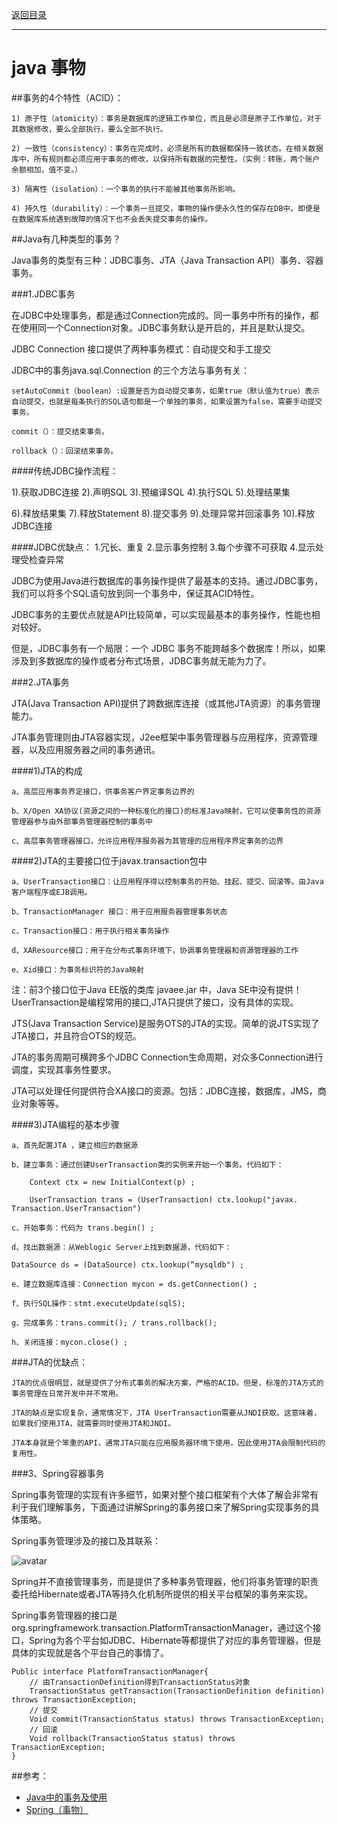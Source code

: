 <p>
    <a href="#" onclick="refreshContent('java')">返回目录</a>
</p>

---

# java 事物

##事务的4个特性（ACID）：

    1) 原子性（atomicity）：事务是数据库的逻辑工作单位，而且是必须是原子工作单位，对于其数据修改，要么全部执行，要么全部不执行。
    
    2) 一致性（consistency）：事务在完成时，必须是所有的数据都保持一致状态。在相关数据库中，所有规则都必须应用于事务的修改，以保持所有数据的完整性。（实例：转账，两个账户余额相加，值不变。）
    
    3) 隔离性（isolation）：一个事务的执行不能被其他事务所影响。
    
    4) 持久性（durability）：一个事务一旦提交，事物的操作便永久性的保存在DB中。即便是在数据库系统遇到故障的情况下也不会丢失提交事务的操作。

##Java有几种类型的事务？

Java事务的类型有三种：JDBC事务、JTA（Java Transaction API）事务、容器事务。

###1.JDBC事务

在JDBC中处理事务，都是通过Connection完成的。同一事务中所有的操作，都在使用同一个Connection对象。JDBC事务默认是开启的，并且是默认提交。

JDBC Connection 接口提供了两种事务模式：自动提交和手工提交

JDBC中的事务java.sql.Connection 的三个方法与事务有关：

    setAutoCommit（boolean）:设置是否为自动提交事务，如果true（默认值为true）表示自动提交，也就是每条执行的SQL语句都是一个单独的事务，如果设置为false，需要手动提交事务。
    
    commit（）：提交结束事务。
    
    rollback（）：回滚结束事务。

####传统JDBC操作流程：

1).获取JDBC连接   2).声明SQL   3).预编译SQL   4).执行SQL   5).处理结果集

6).释放结果集  7).释放Statement  8).提交事务  9).处理异常并回滚事务 10).释放JDBC连接

####JDBC优缺点：
    1.冗长、重复     2.显示事务控制     3.每个步骤不可获取    4.显示处理受检查异常

JDBC为使用Java进行数据库的事务操作提供了最基本的支持。通过JDBC事务，我们可以将多个SQL语句放到同一个事务中，保证其ACID特性。

JDBC事务的主要优点就是API比较简单，可以实现最基本的事务操作，性能也相对较好。

但是，JDBC事务有一个局限：一个 JDBC 事务不能跨越多个数据库！所以，如果涉及到多数据库的操作或者分布式场景，JDBC事务就无能为力了。

###2.JTA事务

JTA(Java Transaction API)提供了跨数据库连接（或其他JTA资源）的事务管理能力。

JTA事务管理则由JTA容器实现，J2ee框架中事务管理器与应用程序，资源管理器，以及应用服务器之间的事务通讯。

####1)JTA的构成

    a、高层应用事务界定接口，供事务客户界定事务边界的
    
    b、X/Open XA协议(资源之间的一种标准化的接口)的标准Java映射，它可以使事务性的资源管理器参与由外部事务管理器控制的事务中
    
    c、高层事务管理器接口，允许应用程序服务器为其管理的应用程序界定事务的边界

####2)JTA的主要接口位于javax.transaction包中
    
    a、UserTransaction接口：让应用程序得以控制事务的开始、挂起、提交、回滚等。由Java客户端程序或EJB调用。
    
    b、TransactionManager 接口：用于应用服务器管理事务状态
    
    c、Transaction接口：用于执行相关事务操作
    
    d、XAResource接口：用于在分布式事务环境下，协调事务管理器和资源管理器的工作
    
    e、Xid接口：为事务标识符的Java映射

注：前3个接口位于Java EE版的类库 javaee.jar 中，Java SE中没有提供！UserTransaction是编程常用的接口,JTA只提供了接口，没有具体的实现。

JTS(Java Transaction Service)是服务OTS的JTA的实现。简单的说JTS实现了JTA接口，并且符合OTS的规范。

JTA的事务周期可横跨多个JDBC Connection生命周期，对众多Connection进行调度，实现其事务性要求。

JTA可以处理任何提供符合XA接口的资源。包括：JDBC连接，数据库，JMS，商业对象等等。

####3)JTA编程的基本步骤
    
    a、首先配置JTA ，建立相应的数据源
    
    b、建立事务：通过创建UserTransaction类的实例来开始一个事务。代码如下：
    
        Context ctx = new InitialContext(p) ;
    
        UserTransaction trans = (UserTransaction) ctx.lookup("javax. Transaction.UserTransaction")
    
    c、开始事务：代码为 trans.begin() ;
    
    d、找出数据源：从Weblogic Server上找到数据源，代码如下：
    
    DataSource ds = (DataSource) ctx.lookup(“mysqldb") ;
    
    e、建立数据库连接：Connection mycon = ds.getConnection() ;
    
    f、执行SQL操作：stmt.executeUpdate(sqlS);
    
    g、完成事务：trans.commit(); / trans.rollback();
    
    h、关闭连接：mycon.close() ;

###JTA的优缺点：

    JTA的优点很明显，就是提供了分布式事务的解决方案，严格的ACID。但是，标准的JTA方式的事务管理在日常开发中并不常用。
    
    JTA的缺点是实现复杂，通常情况下，JTA UserTransaction需要从JNDI获取。这意味着，如果我们使用JTA，就需要同时使用JTA和JNDI。
    
    JTA本身就是个笨重的API，通常JTA只能在应用服务器环境下使用，因此使用JTA会限制代码的复用性。


###3、Spring容器事务

Spring事务管理的实现有许多细节，如果对整个接口框架有个大体了解会非常有利于我们理解事务，下面通过讲解Spring的事务接口来了解Spring实现事务的具体策略。

Spring事务管理涉及的接口及其联系：

![avatar](../blog/java/imgs/img_3.png)

Spring并不直接管理事务，而是提供了多种事务管理器，他们将事务管理的职责委托给Hibernate或者JTA等持久化机制所提供的相关平台框架的事务来实现。 

Spring事务管理器的接口是org.springframework.transaction.PlatformTransactionManager，通过这个接口，Spring为各个平台如JDBC、Hibernate等都提供了对应的事务管理器，但是具体的实现就是各个平台自己的事情了。


    Public interface PlatformTransactionManager{  
        // 由TransactionDefinition得到TransactionStatus对象
        TransactionStatus getTransaction(TransactionDefinition definition) throws TransactionException;
        // 提交
        Void commit(TransactionStatus status) throws TransactionException;  
        // 回滚
        Void rollback(TransactionStatus status) throws TransactionException;  
    }


##参考：
- <a href="https://blog.csdn.net/weixin_37934748/article/details/82774230" target="_blank">Java中的事务及使用 </a>
- <a href="#" onclick="refreshSpringContent('transactional')">Spring（事物）</a>&emsp;&emsp;&emsp;
